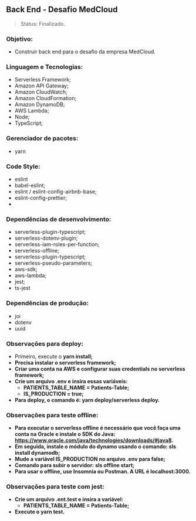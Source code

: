 ## Back End - Desafio MedCloud

> Status: Finalizado.

### Objetivo:

-   Construir back end para o desafio da empresa MedCloud.

### Linguagem e Tecnologias:

-   Serverless Framework;
-   Amazon API Gateway;
-   Amazon CloudWatch;
-   Amazon CloudFormation;
-   Amazon DynamoDB;
-   AWS Lambda;
-   Node;
-   TypeScript;

### Gerenciador de pacotes:

-   yarn

### Code Style:

-   eslint
-   babel-eslint;
-   eslint / eslint-config-airbnb-base;
-   eslint-config-prettier;
-

### Dependências de desenvolvimento:

-   serverless-plugin-typescript;
-   serverless-dotenv-plugin;
-   serverless-iam-roles-per-function;
-   serverless-offline;
-   serverless-plugin-typescript;
-   serverless-pseudo-parameters;
-   aws-sdk;
-   aws-lambda;
-   jest;
-   ts-jest

### Dependências de produção:

-   joi
-   dotenv
-   uuid

### Observações para deploy:

-   Primeiro, execute o <strong>yarn install<strong/>;
-   Precisa instalar o serverless framework;
-   Criar uma conta na AWS e configurar suas credentials no serverless framework;
-   Crie um arquivo .env e insira essas variáveis:
    -   <strong>PATIENTS_TABLE_NAME = Patients-Table<strong/>;
    -   <strong>IS_PRODUCTION = true<strong/>;
-   Para deploy, o comando é: <strong>yarn deploy/serverless deploy<strong/>.

### Observações para teste offline:

-   Para executar o serverless offline é necessário que você faça uma conta na Oracle e instale o SDK do Java: https://www.oracle.com/java/technologies/downloads/#java8.
-   Em seguida, instale o módulo do dynamo usando o comando: <strong>sls install dynamodb<strong/>;
-   Mude a variável <strong>IS_PRODUCTION<strong/> no arquivo .env para false;
-   Comando para subir o servidor: <strong>sls offline start<strong/>;
-   Para usar o offline, use Insomnia ou Postman. A URL é <strong>localhost:3000<strong/>.

### Observações para teste com jest:

-   Crie um arquivo .ent.test e insira a variável:
    -   <strong>PATIENTS_TABLE_NAME = Patients-Table<strong/>;
-   Execute o <strong>yarn test<strong/>.
